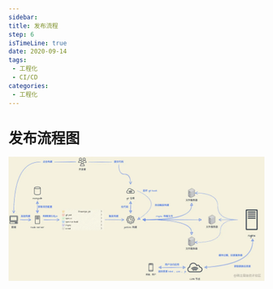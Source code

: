 ```yaml
---
sidebar:
title: 发布流程
step: 6
isTimeLine: true
date: 2020-09-14
tags:
 - 工程化
 - CI/CD
categories:
 - 工程化
---
```

# 发布流程图


![截图](前端发布平台流程图.webp)

